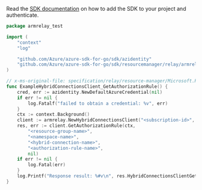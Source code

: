 Read the [SDK documentation](https://github.com/Azure/azure-sdk-for-go/blob/sdk%2Fresourcemanager%2Frelay%2Farmrelay%2Fv0.3.1/sdk/resourcemanager/relay/armrelay/README.md) on how to add the SDK to your project and authenticate.

```go
package armrelay_test

import (
	"context"
	"log"

	"github.com/Azure/azure-sdk-for-go/sdk/azidentity"
	"github.com/Azure/azure-sdk-for-go/sdk/resourcemanager/relay/armrelay"
)

// x-ms-original-file: specification/relay/resource-manager/Microsoft.Relay/stable/2017-04-01/examples/HybridConnection/RelayHybridConnectionAutorizationRuleGet.json
func ExampleHybridConnectionsClient_GetAuthorizationRule() {
	cred, err := azidentity.NewDefaultAzureCredential(nil)
	if err != nil {
		log.Fatalf("failed to obtain a credential: %v", err)
	}
	ctx := context.Background()
	client := armrelay.NewHybridConnectionsClient("<subscription-id>", cred, nil)
	res, err := client.GetAuthorizationRule(ctx,
		"<resource-group-name>",
		"<namespace-name>",
		"<hybrid-connection-name>",
		"<authorization-rule-name>",
		nil)
	if err != nil {
		log.Fatal(err)
	}
	log.Printf("Response result: %#v\n", res.HybridConnectionsClientGetAuthorizationRuleResult)
}
```
